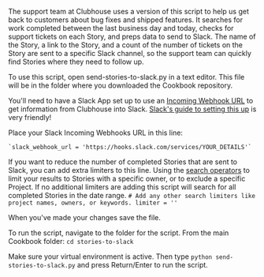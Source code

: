The support team at Clubhouse uses a version of this script to help us get back to customers about bug fixes and shipped features.
It searches for work completed between the last business day and today, checks for support tickets on each Story, and preps data to send to Slack.
The name of the Story, a link to the Story, and a count of the number of tickets on the Story are sent to a specific Slack channel, so the support team can quickly find Stories where they need to follow up.

To use this script, open send-stories-to-slack.py in a text editor. This file will be in the folder where you downloaded the Cookbook repository.

You'll need to have a Slack App set up to use an [Incoming Webhook URL](https://api.slack.com/incoming-webhooks) to get information from Clubhouse into Slack. [Slack's guide to setting this up](https://api.slack.com/slack-apps) is very friendly!

Place your Slack Incoming Webhooks URL in this line:

    `slack_webhook_url = 'https://hooks.slack.com/services/YOUR_DETAILS'`


If you want to reduce the number of completed Stories that are sent to Slack, you can add extra limiters to this line.
Using the [search operators](https://help.clubhouse.io/hc/en-us/articles/360000046646-Search-Operators) to limit your results to Stories with a specific owner, or to exclude a specific Project. 
If no additional limiters are adding this script will search for all completed Stories in the date range.
`# Add any other search limiters like project names, owners, or keywords.
    limiter = ''`
    
When you've made your changes save the file.

To run the script, navigate to the folder for the script.
From the main Cookbook folder:
`cd stories-to-slack`

Make sure your virtual environment is active.
Then type `python send-stories-to-slack.py` and press Return/Enter to run the script. 
